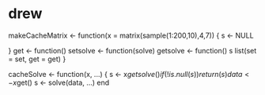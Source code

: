 # drew

makeCacheMatrix <- function(x = matrix(sample(1:200,10),4,7)) {
  s <- NULL


  }
  get <- function() 
  setsolve <- function(solve) 
  getsolve <- function() s
  list(set = set, get = get)
}

cacheSolve <- function(x, ...) {
  s <- x$getsolve()
  if(!is.null(s)) {
    return(s)
  }
  data <- x$get()
  s <- solve(data, ...)
end
